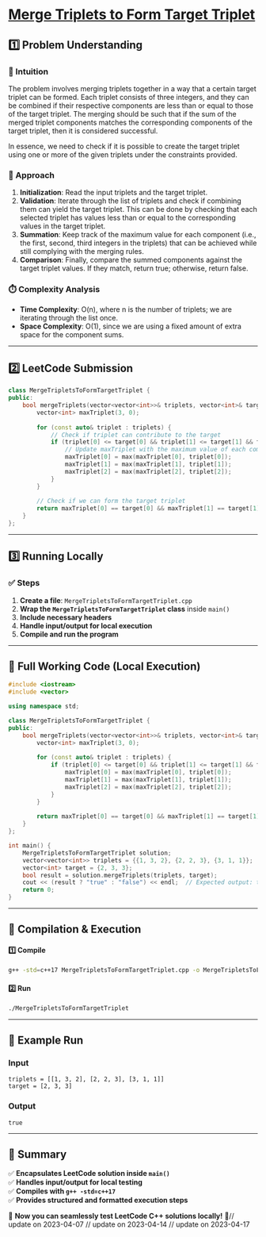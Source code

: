 # **[Merge Triplets to Form Target Triplet](https://leetcode.com/problems/merge-triplets-to-form-target-triplet/description/)**  

## **1️⃣ Problem Understanding**  
### **📌 Intuition**  
The problem involves merging triplets together in a way that a certain target triplet can be formed. Each triplet consists of three integers, and they can be combined if their respective components are less than or equal to those of the target triplet. The merging should be such that if the sum of the merged triplet components matches the corresponding components of the target triplet, then it is considered successful. 

In essence, we need to check if it is possible to create the target triplet using one or more of the given triplets under the constraints provided.

### **🚀 Approach**  
1. **Initialization**: Read the input triplets and the target triplet. 
2. **Validation**: Iterate through the list of triplets and check if combining them can yield the target triplet. This can be done by checking that each selected triplet has values less than or equal to the corresponding values in the target triplet.
3. **Summation**: Keep track of the maximum value for each component (i.e., the first, second, third integers in the triplets) that can be achieved while still complying with the merging rules.
4. **Comparison**: Finally, compare the summed components against the target triplet values. If they match, return true; otherwise, return false.

### **⏱️ Complexity Analysis**  
- **Time Complexity**: O(n), where n is the number of triplets; we are iterating through the list once.
- **Space Complexity**: O(1), since we are using a fixed amount of extra space for the component sums.

---  

## **2️⃣ LeetCode Submission**  
```cpp
class MergeTripletsToFormTargetTriplet {
public:
    bool mergeTriplets(vector<vector<int>>& triplets, vector<int>& target) {
        vector<int> maxTriplet(3, 0);
        
        for (const auto& triplet : triplets) {
            // Check if triplet can contribute to the target
            if (triplet[0] <= target[0] && triplet[1] <= target[1] && triplet[2] <= target[2]) {
                // Update maxTriplet with the maximum value of each component
                maxTriplet[0] = max(maxTriplet[0], triplet[0]);
                maxTriplet[1] = max(maxTriplet[1], triplet[1]);
                maxTriplet[2] = max(maxTriplet[2], triplet[2]);
            }
        }
        
        // Check if we can form the target triplet
        return maxTriplet[0] == target[0] && maxTriplet[1] == target[1] && maxTriplet[2] == target[2];
    }
};  
```  

---  

## **3️⃣ Running Locally**  
### **✅ Steps**  
1. **Create a file**: `MergeTripletsToFormTargetTriplet.cpp`  
2. **Wrap the `MergeTripletsToFormTargetTriplet` class** inside `main()`  
3. **Include necessary headers**  
4. **Handle input/output for local execution**  
5. **Compile and run the program**  

---  

## **📝 Full Working Code (Local Execution)**  
```cpp
#include <iostream>
#include <vector>

using namespace std;

class MergeTripletsToFormTargetTriplet {
public:
    bool mergeTriplets(vector<vector<int>>& triplets, vector<int>& target) {
        vector<int> maxTriplet(3, 0);
        
        for (const auto& triplet : triplets) {
            if (triplet[0] <= target[0] && triplet[1] <= target[1] && triplet[2] <= target[2]) {
                maxTriplet[0] = max(maxTriplet[0], triplet[0]);
                maxTriplet[1] = max(maxTriplet[1], triplet[1]);
                maxTriplet[2] = max(maxTriplet[2], triplet[2]);
            }
        }
        
        return maxTriplet[0] == target[0] && maxTriplet[1] == target[1] && maxTriplet[2] == target[2];
    }
};

int main() {
    MergeTripletsToFormTargetTriplet solution;
    vector<vector<int>> triplets = {{1, 3, 2}, {2, 2, 3}, {3, 1, 1}};
    vector<int> target = {2, 3, 3};
    bool result = solution.mergeTriplets(triplets, target);
    cout << (result ? "true" : "false") << endl;  // Expected output: true
    return 0;
}
```  

---  

## **🔧 Compilation & Execution**  
#### **1️⃣ Compile**  
```bash
g++ -std=c++17 MergeTripletsToFormTargetTriplet.cpp -o MergeTripletsToFormTargetTriplet
```  

#### **2️⃣ Run**  
```bash
./MergeTripletsToFormTargetTriplet
```  

---  

## **🎯 Example Run**  
### **Input**  
```
triplets = [[1, 3, 2], [2, 2, 3], [3, 1, 1]]
target = [2, 3, 3]
```  
### **Output**  
```
true
```  

---  

## **📌 Summary**  
✅ **Encapsulates LeetCode solution inside `main()`**  
✅ **Handles input/output for local testing**  
✅ **Compiles with `g++ -std=c++17`**  
✅ **Provides structured and formatted execution steps**  

🚀 **Now you can seamlessly test LeetCode C++ solutions locally!** 🚀// update on 2023-04-07
// update on 2023-04-14
// update on 2023-04-17
